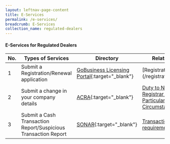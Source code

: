 ```yaml
---
layout: leftnav-page-content
title: E-Services
permalink: /e-services/
breadcrumb: E-Services
collection_name: regulated-dealers
---
```


#### E-Services for Regulated Dealers

| No. | Types of Services | Directory | Related Pages |
| --- | --- | --- | --- |
| 1 | Submit a Registration/Renewal application | <a href="https://www.gobusiness.gov.sg/licences">GoBusiness Licensing Portal</a>{:target="_blank"} | [Registration](/registration//[Renewal](/renewal/) |
| 2 |Submit a change in your company details | <a href="https://www.bizfile.gov.sg">ACRA</a>{:target="_blank"} | <a href="#Duty to Notify Registrar of Change in Particulars and Circumstances">Duty to Notify Registrar of Change in Particulars and Circumstances</a> |
| 3 | Submit a Cash Transaction Report/Suspicious Transaction Report | <a href="https://www.police.gov.sg/sonar">SONAR</a>{:target="_blank"} | [Transaction-based requirements](transaction-based-requirements) |
